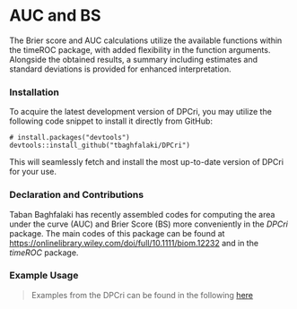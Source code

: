 # AUC and BS
The Brier score and AUC calculations utilize the available functions within the timeROC package, with added flexibility in the function arguments. Alongside the obtained results, a summary including estimates and standard deviations is provided for enhanced interpretation.

### Installation
To acquire the latest development version of DPCri, you may utilize the following code snippet to install it directly from GitHub:

```
# install.packages("devtools")
devtools::install_github("tbaghfalaki/DPCri")
```
This will seamlessly fetch and install the most up-to-date version of DPCri for your use.

### Declaration and Contributions
Taban Baghfalaki has recently assembled codes for computing the area under the curve (AUC) and Brier Score (BS) more conveniently in the *DPCri* package. The main codes of this package can be found at <https://onlinelibrary.wiley.com/doi/full/10.1111/biom.12232> and in the *timeROC* package.

### Example Usage

 > Examples from the DPCri can be found in the following
 > [here](/[Exam1.md](https://github.com/tbaghfalaki/TSJM/blob/main/Exam2.md))






 
